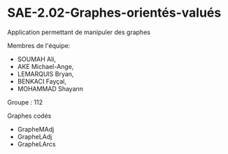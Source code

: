 # SAE-2.02-Graphes-orientés-valués
Application permettant de manipuler des graphes  

Membres de l'équipe: 
- SOUMAH Ali, 
- AKE Michael-Ange, 
- LEMARQUIS Bryan, 
- BENKACI Fayçal, 
- MOHAMMAD Shayann

Groupe : 112

Graphes codés
- GrapheMAdj
- GrapheLAdj
- GrapheLArcs
